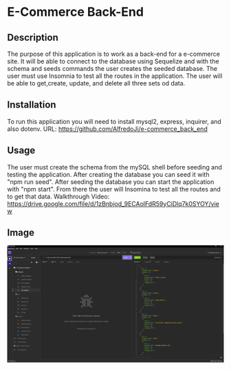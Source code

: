 # E-Commerce Back-End

## Description

The purpose of this application is to work as a back-end for a e-commerce site. It will be able to connect to the database using Sequelize and with the schema and seeds commands the user creates the seeded database. The user must use Insomnia to test all the routes in the application. The user will be able to get,create, update, and delete all three sets od data.


## Installation

To run this application you will need to install mysql2, express, inquirer, and also dotenv.
URL: https://github.com/AlfredoJi/e-commerce_back_end


## Usage

The user must create the schema from the mySQL shell before seeding and testing the application. After creating the database you can seed it with "npm run seed". After seeding the database you can start the application with "npm start". From there the user will Insomina to test all the routes and to get that data.
Walkthrough Video: https://drive.google.com/file/d/1zBnbjod_9ECAolFdR59yCiDlq7k0SYOY/view


## Image

![e-commerce](./assets/images/e-commerce.PNG)